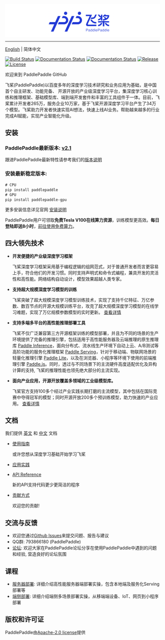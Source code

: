
<p align="center">
<img align="center" src="doc/imgs/logo.png", width=1600>
<p>

--------------------------------------------------------------------------------

[English](./README.md) | 简体中文

[![Build Status](https://travis-ci.org/PaddlePaddle/Paddle.svg?branch=develop)](https://travis-ci.org/PaddlePaddle/Paddle)
[![Documentation Status](https://img.shields.io/badge/docs-latest-brightgreen.svg?style=flat)](https://paddlepaddle.org.cn/documentation/docs/en/guides/index_en.html)
[![Documentation Status](https://img.shields.io/badge/中文文档-最新-brightgreen.svg)](https://paddlepaddle.org.cn/documentation/docs/zh/guides/index_cn.html)
[![Release](https://img.shields.io/github/release/PaddlePaddle/Paddle.svg)](https://github.com/PaddlePaddle/Paddle/releases)
[![License](https://img.shields.io/badge/license-Apache%202-blue.svg)](LICENSE)

欢迎来到 PaddlePaddle GitHub

飞桨(PaddlePaddle)以百度多年的深度学习技术研究和业务应用为基础，是中国首个自主研发、功能完备、 开源开放的产业级深度学习平台，集深度学习核心训练和推理框架、基础模型库、端到端开发套件和丰富的工具组件于一体。目前，飞桨累计开发者265万，服务企业10万家，基于飞桨开源深度学习平台产生了34万个模型。飞桨助力开发者快速实现AI想法，快速上线AI业务。帮助越来越多的行业完成AI赋能，实现产业智能化升级。

## 安装

### PaddlePaddle最新版本: [v2.1](https://github.com/PaddlePaddle/Paddle/tree/release/2.1)

跟进PaddlePaddle最新特性请参考我们的[版本说明](https://github.com/PaddlePaddle/Paddle/releases)

### 安装最新稳定版本:
```
# CPU
pip install paddlepaddle
# GPU
pip install paddlepaddle-gpu
```
更多安装信息详见官网 [安装说明](https://www.paddlepaddle.org.cn/install/quick)

PaddlePaddle用户可领取**免费Tesla V100在线算力资源**，训练模型更高效。**每日登陆即送8小时**，[前往使用免费算力](https://aistudio.baidu.com/aistudio/index)。

## 四大领先技术

- **开发便捷的产业级深度学习框架**

    飞桨深度学习框架采用基于编程逻辑的组网范式，对于普通开发者而言更容易上手，符合他们的开发习惯。同时支持声明式和命令式编程，兼具开发的灵活性和高性能。网络结构自动设计，模型效果超越人类专家。
    

- **支持超大规模深度学习模型的训练**

    飞桨突破了超大规模深度学习模型训练技术，实现了支持千亿特征、万亿参数、数百节点的开源大规模训练平台，攻克了超大规模深度学习模型的在线学习难题，实现了万亿规模参数模型的实时更新。
    [查看详情](https://github.com/PaddlePaddle/Fleet)
    

- **支持多端多平台的高性能推理部署工具**

    飞桨不仅广泛兼容第三方开源框架训练的模型部署，并且为不同的场景的生产环境提供了完备的推理引擎，包括适用于高性能服务器及云端推理的原生推理库 [Paddle Inference](https://paddle-inference.readthedocs.io/en/latest/product_introduction/summary.html)，面向分布式、流水线生产环境下自动上云、A/B测试等高阶功能的服务化推理框架 [Paddle Serving](https://github.com/PaddlePaddle/Serving)，针对于移动端、物联网场景的轻量化推理引擎 [Paddle Lite](https://github.com/PaddlePaddle/Paddle-Lite)，以及在浏览器、小程序等环境下使用的前端推理引擎 [Paddle.js](https://www.paddlepaddle.org.cn/paddle/paddlejs)。同时，透过与不同场景下的主流硬件高度适配优化及异构计算的支持, 飞桨的推理性能也领先绝大部分的主流实现。


- **面向产业应用，开源开放覆盖多领域的工业级模型库。**

    飞桨官方支持100多个经过产业实践长期打磨的主流模型，其中包括在国际竞赛中夺得冠军的模型；同时开源开放200多个预训练模型，助力快速的产业应用。
    [查看详情](https://github.com/PaddlePaddle/models)


## 文档

我们提供 [英文](https://www.paddlepaddle.org.cn/documentation/docs/en/guides/index_en.html) 和
[中文](https://www.paddlepaddle.org.cn/documentation/docs/zh/guides/index_cn.html) 文档

- [使用指南](https://www.paddlepaddle.org.cn/documentation/docs/zh/guides/index_cn.html)

   或许您想从深度学习基础开始学习飞桨
  
- [应用实践](https://www.paddlepaddle.org.cn/documentation/docs/zh/tutorial/index_cn.html)

  
- [API Reference](https://www.paddlepaddle.org.cn/documentation/docs/zh/api/index_cn.html)

   新的API支持代码更少更简洁的程序
   

- [贡献方式](https://www.paddlepaddle.org.cn/documentation/docs/zh/guides/08_contribution/index_cn.html)

   欢迎您的贡献!

## 交流与反馈

- 欢迎您通过[Github Issues](https://github.com/PaddlePaddle/Paddle/issues)来提交问题、报告与建议
- QQ群: 793866180 (PaddlePaddle)
- [论坛](https://ai.baidu.com/forum/topic/list/168): 欢迎大家在PaddlePaddle论坛分享在使用PaddlePaddle中遇到的问题和经验, 营造良好的论坛氛围
    
## 课程

- [服务器部署](https://aistudio.baidu.com/aistudio/course/introduce/19084): 详细介绍高性能服务器端部署实操，包含本地端及服务化Serving部署等
- [端侧部署](https://aistudio.baidu.com/aistudio/course/introduce/22690): 详细介绍端侧多场景部署实操，从移端端设备、IoT、网页到小程序部署

## 版权和许可证
PaddlePaddle由[Apache-2.0 license](LICENSE)提供
